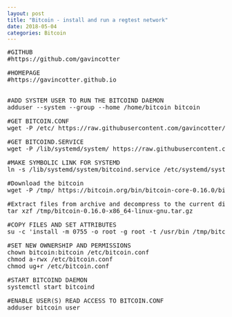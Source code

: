 ```yaml
---
layout: post
title: "Bitcoin - install and run a regtest network"
date: 2018-05-04
categories: Bitcoin
---
```



<pre>
#GITHUB
#https://github.com/gavincotter

#HOMEPAGE
#https://gavincotter.github.io


#ADD SYSTEM USER TO RUN THE BITCOIND DAEMON
adduser --system --group --home /home/bitcoin bitcoin

#GET BITCOIN.CONF 
wget -P /etc/ https://raw.githubusercontent.com/gavincotter/playground/master/bitcoin.conf

#GET BITCOIND.SERVICE
wget -P /lib/systemd/system/ https://raw.githubusercontent.com/gavincotter/playground/master/bitcoind.service

#MAKE SYMBOLIC LINK FOR SYSTEMD
ln -s /lib/systemd/system/bitcoind.service /etc/systemd/system/bitcoind.service

#Download the bitcoin 
wget -P /tmp/ https://bitcoin.org/bin/bitcoin-core-0.16.0/bitcoin-0.16.0-x86_64-linux-gnu.tar.gz

#Extract files from archive and decompress to the current directory
tar xzf /tmp/bitcoin-0.16.0-x86_64-linux-gnu.tar.gz

#COPY FILES AND SET ATTRIBUTES
su -c 'install -m 0755 -o root -g root -t /usr/bin /tmp/bitcoin-0.16.0/bin/*'

#SET NEW OWNERSHIP AND PERMISSIONS
chown bitcoin:bitcoin /etc/bitcoin.conf
chmod a-rwx /etc/bitcoin.conf
chmod ug+r /etc/bitcoin.conf

#START BITCOIND DAEMON
systemctl start bitcoind

#ENABLE USER(S) READ ACCESS TO BITCOIN.CONF
adduser bitcoin user
</pre>

